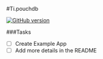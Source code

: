 #Ti.pouchdb

[![GitHub version](https://badge.fury.io/gh/camazorro%2Fti.pouchdb.svg)](https://badge.fury.io/gh/camazorro%2Fti.pouchdb)

###Tasks
- [ ] Create Example App
- [ ] Add more details in the README
